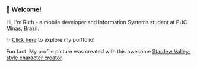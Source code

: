 ### 🌟 Welcome!
Hi, I’m Ruth - a mobile developer and Information Systems student at PUC Minas, Brazil. 

✨ [Click here](https://ruthdroid.github.io/notion-page/ruth-alves.html) to explore my portfolio!

Fun fact: My profile picture was created with this awesome [Stardew Valley-style character creator](https://jazzybee.itch.io/sdvcharactercreator).
